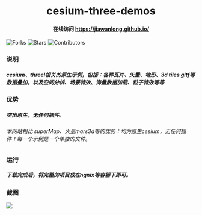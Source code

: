 <h1 align="center">cesium-three-demos</h1>

<h4 align="center">在线访问 <a target="_blank" href="https://jiawanlong.github.io/">https://jiawanlong.github.io/</a> </h4>

![Forks](https://img.shields.io/github/forks/jiawanlong/cesium-three-demos.svg?style=social) ![Stars](https://img.shields.io/github/stars/jiawanlong/cesium-three-demos.svg?style=social) ![Contributors](https://img.shields.io/github/contributors/jiawanlong/cesium-three-demos.svg)

### 说明

#####  cesium、threel相关的原生示例，包括：各种瓦片、矢量、地形、3d tiles gltf等数据叠加，以及空间分析、场景特效、海量数据加载、粒子特效等等

### 优势
##### 突出原生，无任何插件。
###### 本网站相比 superMap、火星mars3d等的优势：均为原生cesium，无任何插件！每一个示例是一个单独的文件。

### 运行
##### 下载完成后，将完整的项目放在ngnix等容器下即可。

### 截图
<img src="https://jiawanlong.github.io/demo.png">